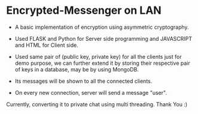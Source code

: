 # Encrypted-Messenger on LAN
* A basic implementation of encryption using asymmetric cryptography.
* Used FLASK and Python for Server side programming and JAVASCRIPT and HTML for Client side.

* Used same pair of (public key, private key) for all the clients just for demo purpose, we can further extend it by storing their 
  respective pair of keys in a database, may be by using MongoDB.
* Its messages will be shown to all the connected clients.
* On every new connection, server will send a message "user".

Currently, converting it to private chat using multi threading.
Thank You :)
